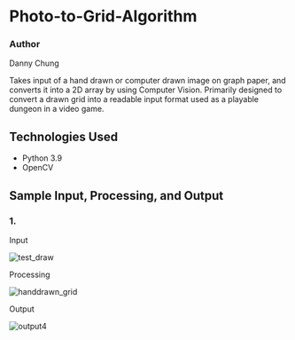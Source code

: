 # Photo-to-Grid-Algorithm
### Author
Danny Chung
 
Takes input of a hand drawn or computer drawn image on graph paper, and converts it into a 2D array by using Computer Vision. Primarily designed to convert a drawn grid into a readable input format used as a playable dungeon in a video game.

## Technologies Used
- Python 3.9
- OpenCV

## Sample Input, Processing, and Output
### 1.
Input

![test_draw](https://user-images.githubusercontent.com/67284108/168719223-fffb071b-07de-4aed-88e3-858586eeadda.jpg)

Processing

![handdrawn_grid](https://user-images.githubusercontent.com/67284108/168719295-1a41d03b-6f15-46f6-9821-a17c825a8201.gif)

Output

![output4](https://user-images.githubusercontent.com/67284108/168719306-ddc28fa9-de23-48f6-8bf3-a0eedfca0c17.jpg)
